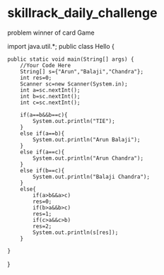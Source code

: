 # skillrack_daily_challenge
problem winner of card Game



import java.util.*;
public class Hello {

    public static void main(String[] args) {
		//Your Code Here
		String[] s={"Arun","Balaji","Chandra"};
		int res=0;
		Scanner sc=new Scanner(System.in);
        int a=sc.nextInt();
        int b=sc.nextInt();
        int c=sc.nextInt();
        
        if(a==b&&b==c){
            System.out.println("TIE");
        }
        else if(a==b){
            System.out.println("Arun Balaji");
        }
        else if(a==c){
            System.out.println("Arun Chandra");
        }
        else if(b==c){
            System.out.println("Balaji Chandra");
        }
        else{
            if(a>b&&a>c)
            res=0;
            if(b>a&&b>c)
            res=1;
            if(c>a&&c>b)
            res=2;
            System.out.println(s[res]);
        }
      
	}
}
